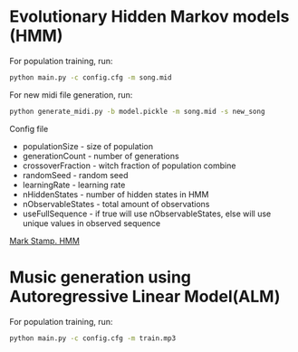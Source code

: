 # Evolutionary Hidden Markov models (HMM)
For population training, run:
```sh
python main.py -c config.cfg -m song.mid
```
For new midi file generation, run:
```sh
python generate_midi.py -b model.pickle -m song.mid -s new_song
```
Config file
* populationSize - size of population
* generationCount - number of generations
* crossoverFraction - witch fraction of population combine
* randomSeed - random seed
* learningRate - learning rate
* nHiddenStates - number of hidden states in HMM
* nObservableStates - total amount of observations
* useFullSequence - if true will use nObservableStates, else will use unique values in observed sequence

[Mark Stamp. HMM](https://www.cs.sjsu.edu/~stamp/RUA/HMM.pdf)

# Music generation using Autoregressive Linear Model(ALM)
For population training, run:
```sh
python main.py -c config.cfg -m train.mp3
```
